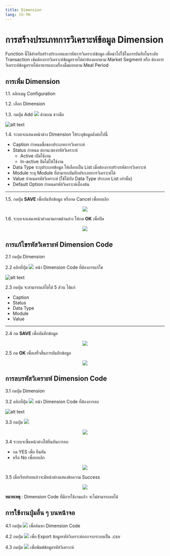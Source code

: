 ```yaml
---
title: Dimension
lang: th-TH
---
```


# การสร้างประเภทการวิเคราะห์ข้อมูล Dimension

Function นี้ใช้สำหรับสร้างประเภทและรหัสการวิเคราะห์ข้อมูล เพื่อนำไปใช้ในการบันทึกในระดับ Transaction เช่นต้องการวิเคราะห์ข้อมูลรายได้ค่าห้องแยกตาม Market Segment หรือ ต้องการวิเคราะห์ข้อมูลรายได้อาหารและเครื่องดื่มแยกตาม Meal Period

## การเพิ่ม Dimension

1.1. คลิกเมนู Configuration

1.2. เลือก Dimension

1.3. กดปุ่ม Add <img src="../add_icon.png" style="display: inline-block;" /> ด้านบน ขวามือ

![alt text](image-46.png)

1.4. ระบบจะแสดงหน้าต่าง Dimension ให้ระบุข้อมูลดังต่อไปนี้

- Caption กำหนดชื่อของประเภทการวิเคราะห์
- Status กำหนด สถานะของรหัสวิเคราะห์
  - Active เปิดใช้งาน
  - In-active ปิดไม่ให้ใช้งาน
- Data Type ระบุประเภทข้อมูล ให้เลือกเป็น List เมื่อต้องการสร้างรหัสการวิเคราะห์
- Module ระบุ Module ที่สามารถบันทึกประเภทการวิเคราะห์ได้
- Value กำหนดรหัสวิเคราะห์ (ใช้ได้กับ Data Type ประเภท List เท่านั้น)
- Default Option กำหนดรหัสวิเคราะห์เบื้องต้น

---

1.5. กดปุ่ม **<span class="btn">SAVE</span>** เพื่อบันทึกข้อมูล หรือกด Cancel เพื่อยกเลิก

<p align="center">
    <img src="./image-47.png"  />
</p>

1.6. ระบบจะแสดงหน้าต่างตามภาพด้านล่าง ให้กด **<span class="btn">OK</span>** เพื่อปิด

<p align="center">
    <img src="./image-18.png"  />
</p>

## การแก้ไขรหัสวิเคราะห์ Dimension Code

2.1 กดปุ่ม Dimension

2.2 คลิกที่ปุ่ม <img src="./visibility.png" style="display: inline-block;" /> หน้า Dimension Code ที่ต้องการแก้ไข

![alt text](image-48.png)

2.3 กดปุ่ม จะสามารถแก้ไขได้ 5 ส่วน ได้แก่

- Caption
- Status
- Data Type
- Module
- Value

---

2.4 กด **<span class="btn">SAVE</span>** เพื่อบันทึกข้อมูล

<p align="center">
    <img src="./image-49.png"  />
</p>

2.5 กด **<span class="btn">OK</span>** เพื่อเสร็จสิ้นการบันทึกข้อมูล

<p align="center">
    <img src="./image-18.png"  />
</p>

## การลบรหัสวิเคราะห์ Dimension Code

3.1 กดปุ่ม Dimension

3.2 คลิกที่ปุ่ม <img src="./visibility.png" style="display: inline-block;" /> หน้า Dimension Code ที่ต้องการลบ

![alt text](image-50.png)

3.3 กดปุ่ม <img src="../del_icon.png" style="display: inline-block;" />

<p align="center">
    <img src="./image-51.png"  />
</p>

3.4 ระบบจะขึ้นหน้าต่างให้ยืนยันการลบ

- กด YES เพื่อ ยืนยัน
- หรือ No เพื่อยกเลิก

<p align="center">
    <img src="./image-23.png"  />
</p>

3.5 เมื่อเรียบร้อยแล้วจะมีหน้าต่างแสดงข้อความ Success

<p align="center">
    <img src="./image-18.png"  />
</p>

**หมายเหตุ** : Dimension Code ที่มีการใช้งานแล้ว จะไม่สามารถลบได้

## การใช้งานปุ่มอื่น ๆ บนหน้าจอ

4.1 กดปุ่ม <img src="../search_icon.svg" style="display: inline-block;" /> เพื่อค้นหา Dimension Code

4.2 กดปุ่ม <img src="../cloud_download_icon.svg" style="display: inline-block;" /> เพื่อ Export ข้อมูลรหัสวิเคราะห์ออกจากระบบเป็น .csv

4.3 กดปุ่ม <img src="../print_icon.svg" style="display: inline-block;" /> เพื่อพิมพ์ข้อมูลรหัสวิเคราะห์
